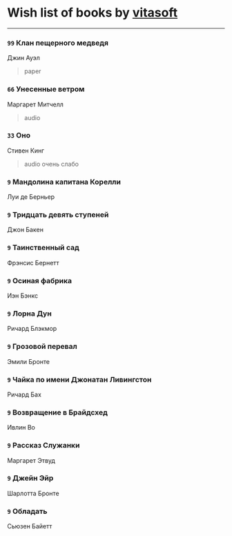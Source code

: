 # Wish list of books by [vitasoft](http://vk.com/id47446642)
---

### `99` Клан пещерного медведя
Джин Ауэл
> paper

### `66` Унесенные ветром
Маргарет Митчелл
> audio

### `33` Оно
Стивен Кинг
> audio
> очень слабо

### `9` Мандолина капитана Корелли
Луи де Берньер

### `9` Тридцать девять ступеней
Джон Бакен

### `9` Таинственный сад
Фрэнсис Бернетт

### `9` Осиная фабрика
Иэн Бэнкс

### `9` Лорна Дун
Ричард Блэкмор

### `9` Грозовой перевал
Эмили Бронте

### `9` Чайка по имени Джонатан Ливингстон
Ричард Бах

### `9` Возвращение в Брайдсхед
Ивлин Во

### `9` Рассказ Служанки
Маргарет Этвуд

### `9` Джейн Эйр
Шарлотта Бронте

### `9` Обладать
Сьюзен Байетт


